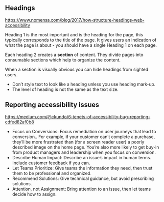 ## Headings
https://www.nomensa.com/blog/2017/how-structure-headings-web-accessibility

Heading 1 is the most important and is the heading for the page, this typically corresponds to the title of the page. It gives users an indication of what the page is about - you should have a single Heading 1 on each page.

Each heading 2 creates a **section** of content. They divide pages into consumable sections which help to organize the content.

When a section is visually obvious you can hide headings from sighted users.

- Don’t style text to look like a heading unless you use heading mark-up.
- The level of heading is not the same as the text size.

## Reporting accessibility issues
https://medium.com/@ckundo/6-tenets-of-accessibility-bug-reporting-cdfed82af0b8
- Focus on Conversions: Focus remediation on user journeys that lead to conversion.. For example, if your customer can’t complete a purchase, they’ll be more frustrated than (for a screen reader user) a poorly described image on the home page. You’re also more likely to get buy-in from product managers and leadership when you focus on conversion.
- Describe Human Impact: Describe an issue’s impact in human terms. Include customer feedback if you can. 
- Let Teams Prioritize: Give teams the information they need, then trust them to be professional and organized.
- Recommend Solutions: Give technical guidance, but avoid prescribing solutions.
- Attention, not Assignment: Bring attention to an issue, then let teams decide how to assign.
